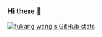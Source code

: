 ### Hi there 👋

[![fukang wang's GitHub stats](https://github-readme-stats.vercel.app/api?username=wfk007&show_icons=true)](https://github.com/wfk007)
